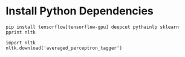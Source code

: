 # Install Python Dependencies

```
pip install tensorflow[tensorflow-gpu] deepcut pythainlp sklearn pprint nltk
```

```
import nltk
nltk.download('averaged_perceptron_tagger')
```